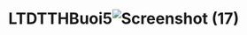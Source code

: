 # LTDTTHBuoi5![Screenshot (17)](https://user-images.githubusercontent.com/80930428/193236939-db4e22ee-5032-4810-9fb8-f06e6ef8125b.png)
